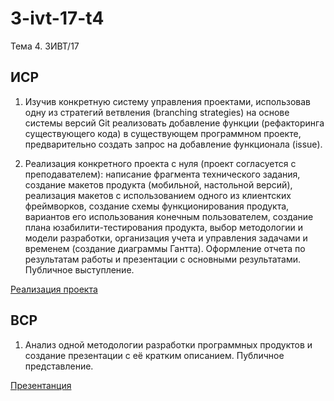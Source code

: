 # 3-ivt-17-t4
Тема 4. 3ИВТ/17

## ИСР

1. Изучив конкретную систему управления проектами, использовав одну из стратегий ветвления (branching strategies) на основе системы версий Git реализовать добавление функции (рефакторинга существующего кода) в существующем программном проекте, предварительно создать запрос на добавление функционала (issue). 

2. Реализация конкретного проекта с нуля (проект согласуется с преподавателем): написание фрагмента технического задания, создание макетов продукта (мобильной, настольной версий), реализация макетов с использованием одного из клиентских фреймворков, создание схемы функционирования продукта, вариантов его использования конечным пользователем, создание плана юзабилити-тестирования продукта, выбор методологии и модели разработки, организация учета и управления задачами и временем (создание диаграммы Гантта). Оформление отчета по результатам работы и презентации с основными результатами. Публичное выступление.

[Реализация проекта](https://github.com/ctel-prj-mng/3-ivt-17-t4-Akwatore/blob/master/%D0%9F%D0%BB%D1%8F%D1%81%D0%BA%D0%B8%D0%BD%D0%B0%20%D0%A3.%20%D0%A1.%20%D0%98%D0%92%D0%A23(1)%20%D0%A2%D0%B5%D0%BC%D0%B0%204.%20%D0%98%D0%A1%D0%A0(2).pdf)

## ВСР

1. Анализ одной методологии разработки программных продуктов и создание презентации с её кратким описанием. Публичное представление. 

[Презентанция](https://github.com/ctel-prj-mng/3-ivt-17-t4-Akwatore/blob/master/%D0%9F%D0%BB%D1%8F%D1%81%D0%BA%D0%B8%D0%BD%D0%B0%20%D0%A3.%20%D0%A1.%20%D0%98%D0%92%D0%A23(1)%20%D0%A2%D0%B5%D0%BC%D0%B0%204.%20%D0%92%D0%A1%D0%A0(2).pdf)
